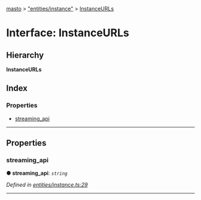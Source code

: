 [masto](../README.md) > ["entities/instance"](../modules/_entities_instance_.md) > [InstanceURLs](../interfaces/_entities_instance_.instanceurls.md)

# Interface: InstanceURLs

## Hierarchy

**InstanceURLs**

## Index

### Properties

* [streaming_api](_entities_instance_.instanceurls.md#streaming_api)

---

## Properties

<a id="streaming_api"></a>

###  streaming_api

**● streaming_api**: *`string`*

*Defined in [entities/instance.ts:29](https://github.com/lagunehq/core/blob/84abcd4/src/entities/instance.ts#L29)*

___

